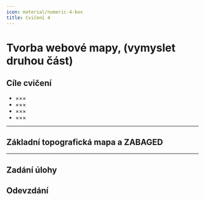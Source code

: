 ```yaml
---
icon: material/numeric-4-box
title: Cvičení 4
---
```


# Tvorba webové mapy, (vymyslet druhou část)

## Cíle cvičení

- ×××
- ×××
- ×××
- ×××

<hr class="level-1">

## Základní topografická mapa a ZABAGED


<hr class="level-1">

## Zadání úlohy


## Odevzdání
